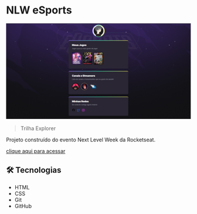 # NLW eSports 

![preview](./github/preview.png)

>Trilha Explorer

Projeto construído do evento Next Level Week da Rocketseat.

[clique aqui para acessar](https://Adri4nSilva.github.io/NLW-explorer)

## 🛠 Tecnologias
- HTML
- CSS
- Git
- GitHub
